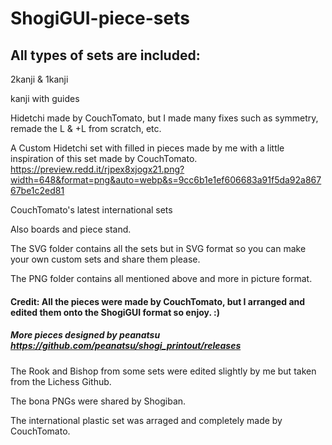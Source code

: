 # ShogiGUI-piece-sets
## All types of sets are included:
2kanji & 1kanji

kanji with guides

Hidetchi made by CouchTomato, but I made many fixes such as symmetry, remade the L & +L from scratch, etc.

A Custom Hidetchi set with filled in pieces made by me with a little inspiration of this set made by CouchTomato.
https://preview.redd.it/rjpex8xjogx21.png?width=648&format=png&auto=webp&s=9cc6b1e1ef606683a91f5da92a86767be1c2ed81

CouchTomato's latest international sets

Also boards and piece stand.

The SVG folder contains all the sets but in SVG format so you can make your own custom sets and share them please.

The PNG folder contains all mentioned above and more in picture format.

#### Credit: All the pieces were made by CouchTomato, but I arranged and edited them onto the ShogiGUI format so enjoy. :)

##### More pieces designed by peanatsu https://github.com/peanatsu/shogi_printout/releases

The Rook and Bishop from some sets were edited slightly by me but taken from the Lichess Github.

The bona PNGs were shared by Shogiban.

The international plastic set was arraged and completely made by CouchTomato.
